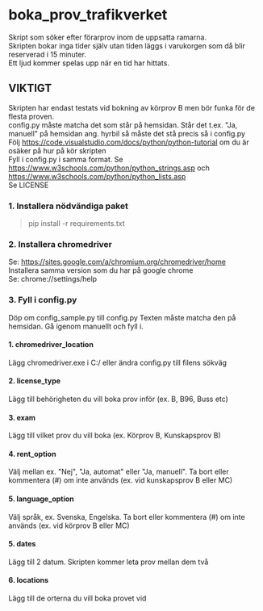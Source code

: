 # boka_prov_trafikverket
Skript som söker efter förarprov inom de uppsatta ramarna.  
Skripten bokar inga tider själv utan tiden läggs i varukorgen som då blir reserverad i 15 minuter.  
Ett ljud kommer spelas upp när en tid har hittats.


## VIKTIGT
Skripten har endast testats vid bokning av körprov B men bör funka för de flesta proven.  
config.py måste matcha det som står på hemsidan. Står det t.ex. "Ja, manuell" på hemsidan ang. hyrbil så måste det stå precis så i config.py  
Följ https://code.visualstudio.com/docs/python/python-tutorial om du är osäker på hur på kör skripten  
Fyll i config.py i samma format. Se https://www.w3schools.com/python/python_strings.asp och https://www.w3schools.com/python/python_lists.asp  
Se LICENSE

### 1. Installera nödvändiga paket
> pip install -r requirements.txt

### 2. Installera chromedriver
Se: https://sites.google.com/a/chromium.org/chromedriver/home  
Installera samma version som du har på google chrome  
Se: chrome://settings/help

### 3. Fyll i config.py
Döp om config_sample.py till config.py
Texten måste matcha den på hemsidan. Gå igenom manuellt och fyll i.

#### 1. chromedriver_location
Lägg chromedriver.exe i C:/ eller ändra config.py till filens sökväg

#### 2. license_type
Lägg till behörigheten du vill boka prov inför (ex. B, B96, Buss etc)

#### 3. exam
Lägg till vilket prov du vill boka (ex. Körprov B, Kunskapsprov B)

#### 4. rent_option
Välj mellan ex. "Nej", "Ja, automat" eller "Ja, manuell". Ta bort eller kommentera (#) om inte används (ex. vid kunskapsprov B eller MC)

#### 5. language_option
Välj språk, ex. Svenska, Engelska. Ta bort eller kommentera (#) om inte används (ex. vid körprov B eller MC)

#### 5. dates
Lägg till 2 datum. Skripten kommer leta prov mellan dem två

#### 6. locations
Lägg till de orterna du vill boka provet vid


